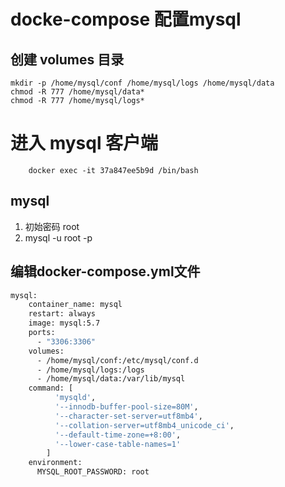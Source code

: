 # docke-compose 配置mysql
## 创建 volumes 目录
```
mkdir -p /home/mysql/conf /home/mysql/logs /home/mysql/data
chmod -R 777 /home/mysql/data*
chmod -R 777 /home/mysql/logs*
```
# 进入 mysql 客户端
```
    docker exec -it 37a847ee5b9d /bin/bash
```
## mysql
1. 初始密码 root
2. mysql -u root -p
## 编辑docker-compose.yml文件
``` dockerfile
mysql:
    container_name: mysql
    restart: always
    image: mysql:5.7
    ports:
      - "3306:3306"
    volumes:
      - /home/mysql/conf:/etc/mysql/conf.d
      - /home/mysql/logs:/logs
      - /home/mysql/data:/var/lib/mysql
    command: [
          'mysqld',
          '--innodb-buffer-pool-size=80M',
          '--character-set-server=utf8mb4',
          '--collation-server=utf8mb4_unicode_ci',
          '--default-time-zone=+8:00',
          '--lower-case-table-names=1'
        ]
    environment:
      MYSQL_ROOT_PASSWORD: root
```

